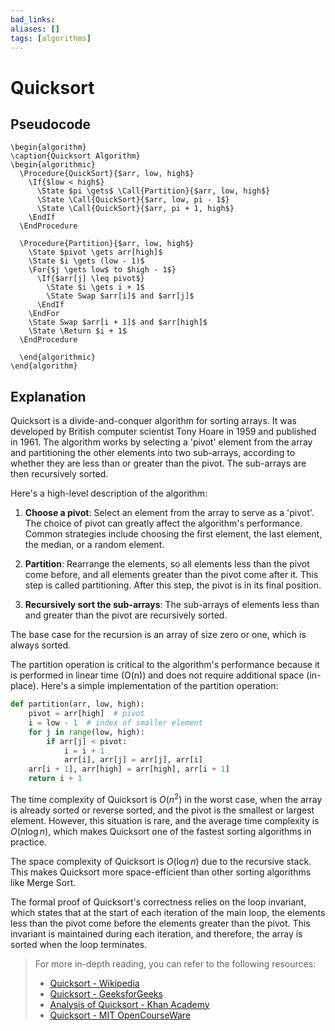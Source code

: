 ```yaml
---
bad_links: 
aliases: []
tags: [algorithms]
---
```

# Quicksort

## Pseudocode

```pseudo
\begin{algorithm}
\caption{Quicksort Algorithm}
\begin{algorithmic}
  \Procedure{QuickSort}{$arr, low, high$}
	\If{$low < high$}
	  \State $pi \gets$ \Call{Partition}{$arr, low, high$}
	  \State \Call{QuickSort}{$arr, low, pi - 1$}
	  \State \Call{QuickSort}{$arr, pi + 1, high$}
	\EndIf
  \EndProcedure
  
  \Procedure{Partition}{$arr, low, high$}
    \State $pivot \gets arr[high]$
    \State $i \gets (low - 1)$
    \For{$j \gets low$ to $high - 1$}
      \If{$arr[j] \leq pivot$}
        \State $i \gets i + 1$
        \State Swap $arr[i]$ and $arr[j]$
      \EndIf
    \EndFor
    \State Swap $arr[i + 1]$ and $arr[high]$
    \State \Return $i + 1$
  \EndProcedure
  
  \end{algorithmic}
\end{algorithm}
```

## Explanation

Quicksort is a divide-and-conquer algorithm for sorting arrays. It was developed by British computer scientist Tony Hoare in 1959 and published in 1961. The algorithm works by selecting a 'pivot' element from the array and partitioning the other elements into two sub-arrays, according to whether they are less than or greater than the pivot. The sub-arrays are then recursively sorted.

Here's a high-level description of the algorithm:

1. **Choose a pivot**: Select an element from the array to serve as a 'pivot'. The choice of pivot can greatly affect the algorithm's performance. Common strategies include choosing the first element, the last element, the median, or a random element.

2. **Partition**: Rearrange the elements, so all elements less than the pivot come before, and all elements greater than the pivot come after it. This step is called partitioning. After this step, the pivot is in its final position.

3. **Recursively sort the sub-arrays**: The sub-arrays of elements less than and greater than the pivot are recursively sorted.

The base case for the recursion is an array of size zero or one, which is always sorted.

The partition operation is critical to the algorithm's performance because it is performed in linear time (O(n)) and does not require additional space (in-place). Here's a simple implementation of the partition operation:

```python
def partition(arr, low, high):
    pivot = arr[high]  # pivot
    i = low - 1  # index of smaller element
    for j in range(low, high):
        if arr[j] < pivot:
            i = i + 1
            arr[i], arr[j] = arr[j], arr[i]
    arr[i + 1], arr[high] = arr[high], arr[i + 1]
    return i + 1
```

The time complexity of Quicksort is $O(n^2)$ in the worst case, when the array is already sorted or reverse sorted, and the pivot is the smallest or largest element. However, this situation is rare, and the average time complexity is $O(n \log n)$, which makes Quicksort one of the fastest sorting algorithms in practice.

The space complexity of Quicksort is $O(\log n)$ due to the recursive stack. This makes Quicksort more space-efficient than other sorting algorithms like Merge Sort.

The formal proof of Quicksort's correctness relies on the loop invariant, which states that at the start of each iteration of the main loop, the elements less than the pivot come before the elements greater than the pivot. This invariant is maintained during each iteration, and therefore, the array is sorted when the loop terminates.

> For more in-depth reading, you can refer to the following resources:
> - [Quicksort - Wikipedia](https://www.google.com/search?q=Quicksort+Wikipedia)
> - [Quicksort - GeeksforGeeks](https://www.google.com/search?q=Quicksort+GeeksforGeeks)
> - [Analysis of Quicksort - Khan Academy](https://www.google.com/search?q=Analysis+of+Quicksort+Khan+Academy)
> - [Quicksort - MIT OpenCourseWare](https://www.google.com/search?q=Quicksort+MIT+OpenCourseWare)